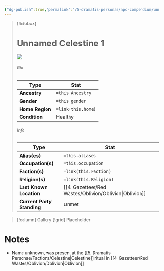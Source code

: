```yaml
---
{"dg-publish":true,"permalink":"/5-dramatis-personae/npc-compendium/unnamed-celestine-1/","noteIcon":""}
---
```



> [!infobox]
> # Unnamed Celestine 1
> ![](https://i.imgur.com/tIFwOcj.jpeg)
> ###### Bio
> Type |  Stat |
> ---|---|
> **Ancestry** | `=this.Ancestry` |
> **Gender** | `=this.gender` |
> **Home Region** | `=link(this.home)` |
> **Condition** | Healthy |
> ###### Info
> Type |  Stat |
> ---|---|
> **Alias(es)** | `=this.aliases` |
> **Occupation(s)** | `=this.occupation` |
> **Faction(s)** | `=link(this.Faction)` |
> **Religion(s)** | `=link(this.Religion)` |
> **Last Known Location** | [[4. Gazetteer/Red Wastes/Oblivion/Oblivion\|Oblivion]] |
> **Current Party Standing** | Unmet |

> [!column] Gallery 
> [!grid] 
> Placeholder

# Notes

- Name unknown, was present at the [[5. Dramatis Personae/Factions/Celestine\|Celestine]] ritual in [[4. Gazetteer/Red Wastes/Oblivion/Oblivion\|Oblivion]]

